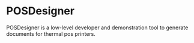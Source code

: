 # POSDesigner
POSDesigner is a low-level developer and demonstration tool to generate documents for thermal pos printers.
